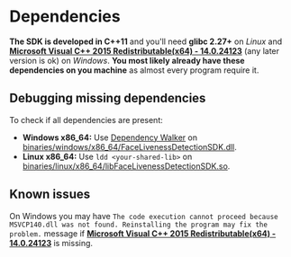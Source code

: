<a name="dependencies"></a>
# Dependencies #
**The SDK is developed in C++11** and you'll need **glibc 2.27+** on *Linux* and **[Microsoft Visual C++ 2015 Redistributable(x64) - 14.0.24123](https://www.microsoft.com/en-us/download/details.aspx?id=52685)** (any later version is ok) on *Windows*.  **You most likely already have these dependencies on you machine** as almost every program require it.


<a name="dependencies-debugging"></a>
## Debugging missing dependencies ##
To check if all dependencies are present:
- **Windows x86_64:** Use [Dependency Walker](https://www.dependencywalker.com/) on [binaries/windows/x86_64/FaceLivenessDetectionSDK.dll](binaries/windows/x86_64/FaceLivenessDetectionSDK.dll).
- **Linux x86_64:** Use `ldd <your-shared-lib>` on [binaries/linux/x86_64/libFaceLivenessDetectionSDK.so](binaries/linux/x86_64/libFaceLivenessDetectionSDK.so).

## Known issues ##
On Windows you may have `The code execution cannot proceed because MSVCP140.dll was not found. Reinstalling the program may fix the problem.` message if **[Microsoft Visual C++ 2015 Redistributable(x64) - 14.0.24123](https://www.microsoft.com/en-us/download/details.aspx?id=52685)** is missing.

